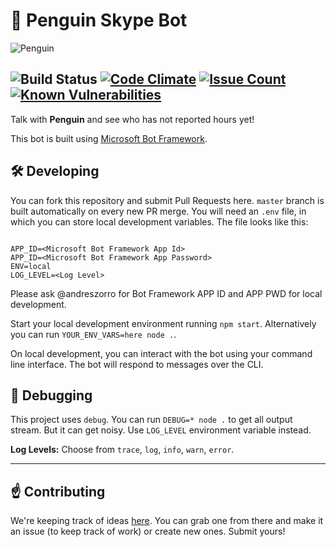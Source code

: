 🐧 Penguin Skype Bot
====================

![Penguin](https://uitraining.zemoga.com/penguin-report/images/penguin-icon.png)

![Build Status](http://jenkins.zemoga.com/jenkins/buildStatus/icon?job=zemoga-training/penguin/penguin-bot-ci)
[![Code Climate](https://codeclimate.com/github/andreszorro/penguin-skype-bot/badges/gpa.svg)](https://codeclimate.com/github/andreszorro/penguin-skype-bot)
[![Issue Count](https://codeclimate.com/github/andreszorro/penguin-skype-bot/badges/issue_count.svg)](https://codeclimate.com/github/andreszorro/penguin-skype-bot)
[![Known Vulnerabilities](https://snyk.io/test/github/andreszorro/penguin-skype-bot/badge.svg)](https://snyk.io/test/github/andreszorro/penguin-skype-bot)
---

Talk with **Penguin** and see who has not reported hours yet!

This bot is built using [Microsoft Bot Framework](https://dev.botframework.com/).

🛠 Developing
-------------

You can fork this repository and submit Pull Requests here. `master` branch is built
automatically on every new PR merge.
You will need an `.env` file, in which you can store local development variables.
The file looks like this:

```

APP_ID=<Microsoft Bot Framework App Id>
APP_ID=<Microsoft Bot Framework App Password>
ENV=local
LOG_LEVEL=<Log Level>

```

Please ask @andreszorro for Bot Framework APP ID and APP PWD for local development.

Start your local development environment running `npm start`.
Alternatively you can run `YOUR_ENV_VARS=here node .`.

On local development, you can interact with the bot using your command line interface.
The bot will respond to messages over the CLI.

🐜 Debugging
-----------

This project uses `debug`. You can run `DEBUG=* node .` to get all output stream.
But it can get noisy. Use `LOG_LEVEL` environment variable instead.

**Log Levels:** Choose from `trace`, `log`, `info`, `warn`, `error`.

---

☝️ Contributing
--------------

We're keeping track of ideas [here](https://github.com/andreszorro/penguin-skype-bot/projects/1).
You can grab one from there and make it an issue (to keep track of work)
or create new ones. Submit yours!
